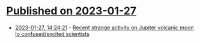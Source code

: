 # [Published on 2023-01-27](index.md)

* [2023-01-27, 14:24:21](https://news.ycombinator.com/item?id=34546342) - [Recent strange activity on Jupiter volcanic moon Io confused/excited scientists](https://www.nytimes.com/2023/01/25/science/io-volcano-eruption.html)

